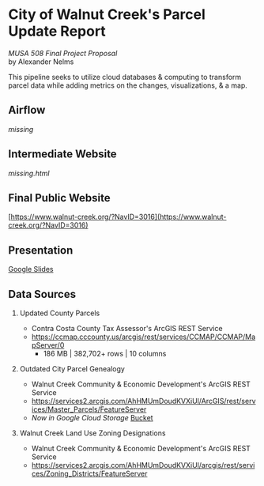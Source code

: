 # City of Walnut Creek's Parcel Update Report
*MUSA 508 Final Project Proposal* <br>by Alexander Nelms

This pipeline seeks to utilize cloud databases & computing to transform parcel data while adding metrics on the changes, visualizations, & a map.  

## Airflow 
*missing*

## Intermediate Website
*missing.html*

## Final Public Website
[https://www.walnut-creek.org/?NavID=3016](https://www.walnut-creek.org/?NavID=3016)

## Presentation
[Google Slides](https://docs.google.com/presentation/d/1EzR_a2lmA9GqN19crQsbIocYkWIY_7C-idhVDaXil-k/edit?usp=sharing)

## Data Sources
1. Updated County Parcels
    * Contra Costa County Tax Assessor's ArcGIS REST Service
    * https://ccmap.cccounty.us/arcgis/rest/services/CCMAP/CCMAP/MapServer/0
      * 186 MB | 382,702+ rows | 10 columns

2. Outdated City Parcel Genealogy 
    * Walnut Creek Community & Economic Development's ArcGIS REST Service
    * https://services2.arcgis.com/AhHMUmDoudKVXiUl/ArcGIS/rest/services/Master_Parcels/FeatureServer
    * _Now in Google Cloud Storage_ [Bucket](https://storage.cloud.google.com/staging-parcels/genealogy_parcels.parquet)

3. Walnut Creek Land Use Zoning Designations
    * Walnut Creek Community & Economic Development's ArcGIS REST Service
    * https://services2.arcgis.com/AhHMUmDoudKVXiUl/arcgis/rest/services/Zoning_Districts/FeatureServer
